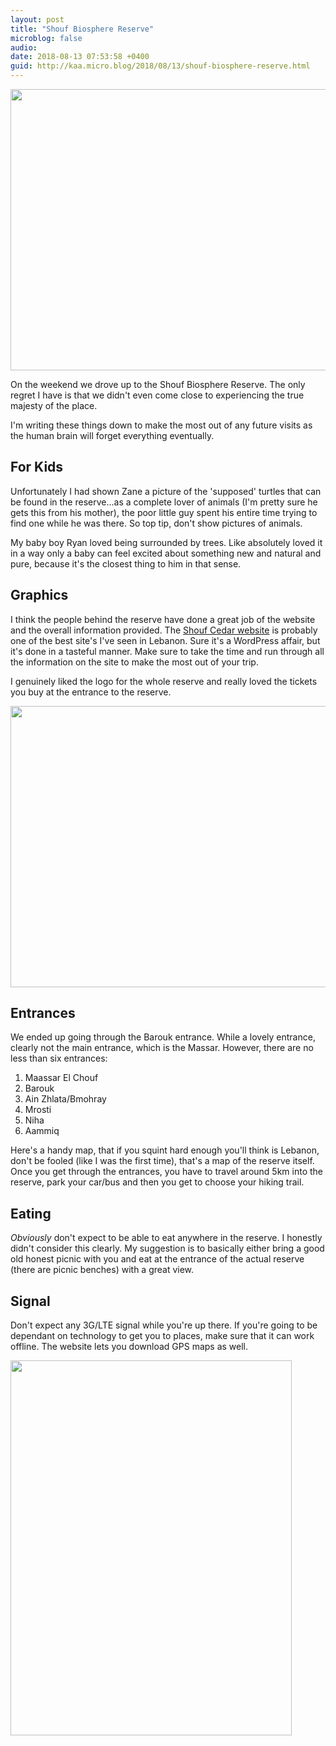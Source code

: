 ```yaml
---
layout: post
title: "Shouf Biosphere Reserve"
microblog: false
audio: 
date: 2018-08-13 07:53:58 +0400
guid: http://kaa.micro.blog/2018/08/13/shouf-biosphere-reserve.html
---
```

<img src="https://www.kaa.bz/uploads/2018/6986850d99.jpg" width="600" height="450" />

On the weekend we drove up to the Shouf Biosphere Reserve. The only regret I have is that we didn't even come close to experiencing the true majesty of the place. 

I'm writing these things down to make the most out of any future visits as the human brain will forget everything eventually. 

## For Kids
Unfortunately I had shown Zane a picture of the 'supposed' turtles that can be found in the reserve...as a complete lover of animals (I'm pretty sure he gets this from his mother), the poor little guy spent his entire time trying to find one while he was there. So top tip, don't show pictures of animals.

My baby boy Ryan loved being surrounded by trees. Like absolutely loved it in a way only a baby can feel excited about something new and natural and pure, because it's the closest thing to him in that sense.


## Graphics
I think the people behind the reserve have done a great job of the website and the overall information provided. The [Shouf Cedar website](http://shoufcedar.org) is probably one of the best site's I've seen in Lebanon. Sure it's a WordPress affair, but it's done in a tasteful manner. Make sure to take the time and run through all the information on the site to make the most out of your trip.  

I genuinely liked the logo for the whole reserve and really loved the tickets you buy at the entrance to the reserve.

<img src="https://www.kaa.bz/uploads/2018/f52372c95b.jpg" width="600" height="450" />

## Entrances
We ended up going through the Barouk entrance. While a lovely entrance, clearly not the main entrance, which is the Massar. However, there are no less than six entrances:

1. Maassar El Chouf
2. Barouk
3. Ain Zhlata/Bmohray
4. Mrosti
5. Niha
6. Aammiq

Here's a handy map, that if you squint hard enough you'll think is Lebanon, don't be fooled (like I was the first time), that's a map of the reserve itself. Once you get through the entrances, you have to travel around 5km into the reserve, park your car/bus and then you get to choose your hiking trail. 

## Eating
_Obviously_ don't expect to be able to eat anywhere in the reserve. I honestly didn't consider this clearly. My suggestion is to basically either bring a good old honest picnic with you and eat at the entrance of the actual reserve (there are picnic benches) with a great view.

## Signal
Don't expect any 3G/LTE signal while you're up there. If you're going to be dependant on technology to get you to places, make sure that it can work offline. The website lets you download GPS maps as well.


<img src="https://www.kaa.bz/uploads/2018/ab0aab89f5.jpg" width="450" height="600" />
